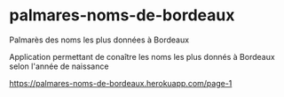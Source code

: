 # palmares-noms-de-bordeaux
Palmarès des noms les plus données à Bordeaux

Application permettant de conaître les noms les plus donnés à Bordeaux selon l'année de naissance 

https://palmares-noms-de-bordeaux.herokuapp.com/page-1
